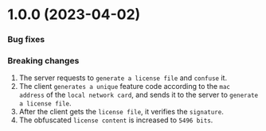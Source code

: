 <!-- 1.0.0 start-->

#  1.0.0 (2023-04-02)

### Bug fixes


### Breaking changes

1. The server requests to `generate a license file` and `confuse` it.
2. The client `generates a unique` feature code according to the `mac address` of the `local network card`, and sends it to the server to `generate a license file`.
3. After the client gets the `license file`, it verifies the `signature`.
4. The obfuscated `license content` is increased to `5496 bits`.

<!-- 1.0.0 end-->